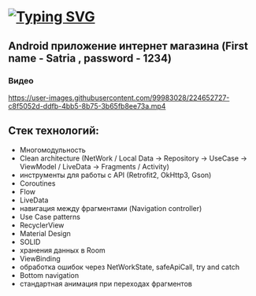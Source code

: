 # [![Typing SVG](https://readme-typing-svg.herokuapp.com?color=%2336BCF7&lines=MarketPlace)](https://git.io/typing-svg)
## **Android приложение интернет магазина (First name - Satria , password - 1234)**
### Видео
https://user-images.githubusercontent.com/99983028/224652727-c8f5052d-ddfb-4bb5-8b75-3b65fb8ee73a.mp4

**Стек технологий:**
---------------------------------------
+ Многомодульность 
+ Clean architecture (NetWork / Local Data -> Repository -> UseCase -> ViewModel / LiveData -> Fragments / Activity)
+ инструменты для работы с API (Retrofit2, OkHttp3, Gson)
+ Coroutines
+ Flow
+ LiveData
+ навигация между фрагментами (Navigation controller) 
+ Use Case patterns
+ RecyclerView 
+ Material Design
+ SOLID
+ хранения данных в Room
+ ViewBinding
+ обработка ошибок через NetWorkState, safeApiCall, try and catch
+ Bottom navigation
+ стандартная анимация при переходах фрагментов
